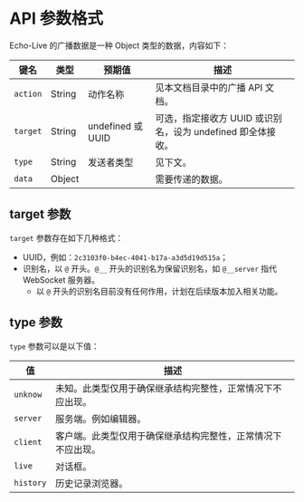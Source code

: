# API 参数格式
Echo-Live 的广播数据是一种 Object 类型的数据，内容如下：

| 键名 | 类型 | 预期值 | 描述 |
| - | - | - | - |
| `action` | String | 动作名称 | 见本文档目录中的广播 API 文档。 |
| `target` | String | undefined 或 UUID | 可选，指定接收方 UUID 或识别名，设为 undefined 即全体接收。 |
| `type` | String | 发送者类型 | 见下文。 |
| `data` | Object | | 需要传递的数据。 |

## target 参数
`target` 参数存在如下几种格式：

- UUID，例如：`2c3103f0-b4ec-4041-b17a-a3d5d19d515a`；
- 识别名，以 `@` 开头。`@__` 开头的识别名为保留识别名，如 `@__server` 指代 WebSocket 服务器。
  - 以 `@` 开头的识别名目前没有任何作用，计划在后续版本加入相关功能。

## type 参数
`type` 参数可以是以下值：

| 值 | 描述 |
| - | - |
| `unknow` | 未知。此类型仅用于确保继承结构完整性，正常情况下不应出现。 |
| `server` | 服务端。例如编辑器。 |
| `client` | 客户端。此类型仅用于确保继承结构完整性，正常情况下不应出现。 |
| `live` | 对话框。 |
| `history` | 历史记录浏览器。 |